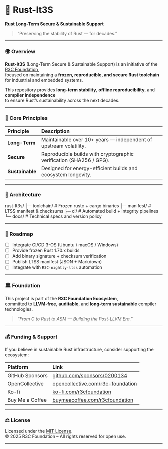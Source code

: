 # 🦀 Rust-lt3S  
**Rust Long-Term Secure & Sustainable Support**

> “Preserving the stability of Rust — for decades.”

---

### 🌍 Overview
**Rust-lt3S** (Long-Term Secure & Sustainable Support) is an initiative of the [R3C Foundation](https://github.com/r3c-foundation),  
focused on maintaining a **frozen, reproducible, and secure Rust toolchain** for industrial and embedded systems.  

This repository provides **long-term stability**, **offline reproducibility**, and **compiler independence**  
to ensure Rust’s sustainability across the next decades.

---

### 🧱 Core Principles
| Principle | Description |
|:--|:--|
| **Long-Term** | Maintainable over 10+ years — independent of upstream volatility. |
| **Secure** | Reproducible builds with cryptographic verification (SHA256 / GPG). |
| **Sustainable** | Designed for energy-efficient builds and ecosystem longevity. |

---

### 🔧 Architecture

rust-lt3s/ ├─ toolchain/      # Frozen rustc + cargo binaries ├─ manifest/       # LTSS manifest & checksums ├─ ci/             # Automated build + integrity pipelines └─ docs/           # Technical specs and version policy

---

### 🚀 Roadmap
- [ ] Integrate CI/CD 3-OS (Ubuntu / macOS / Windows)
- [ ] Provide frozen Rust 1.70.x builds
- [ ] Add binary signature + checksum verification
- [ ] Publish LTSS manifest (JSON + Markdown)
- [ ] Integrate with `R3C-nightly-ltss` automation

---

### 🏛️ Foundation
This project is part of the **R3C Foundation Ecosystem**,  
committed to **LLVM-free**, **auditable**, and **long-term sustainable** compiler technologies.  

> *“From C to Rust to ASM — Building the Post-LLVM Era.”*

---

### 💰 Funding & Support
If you believe in sustainable Rust infrastructure, consider supporting the ecosystem:

| Platform | Link |
|:--|:--|
| GitHub Sponsors | [github.com/sponsors/0200134](https://github.com/sponsors/0200134) |
| OpenCollective | [opencollective.com/r3c-foundation](https://opencollective.com/r3c-foundation) |
| Ko-fi | [ko-fi.com/r3cfoundation](https://ko-fi.com/r3cfoundation) |
| Buy Me a Coffee | [buymeacoffee.com/r3cfoundation](https://buymeacoffee.com/r3cfoundation) |

---

### ⚖️ License
Licensed under the [MIT License](LICENSE).  
© 2025 R3C Foundation – All rights reserved for open use.


---
